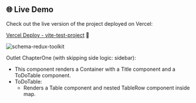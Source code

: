 ## 🌐 Live Demo

Check out the live version of the project deployed on Vercel:

[Vercel Deploy - vite-test-project](https://vite-test-project-omega.vercel.app/) 🚀

![schema-redux-toolkit](https://github.com/user-attachments/assets/c1512af2-b5dc-41c6-bf7f-48b8d79ea6e2)

Outlet ChapterOne (with skipping side logic: sidebar):
- This component renders a Container with a Title component and a ToDoTable component.
- ToDoTable:
  - Renders a Table component and nested TableRow component inside map.
 
